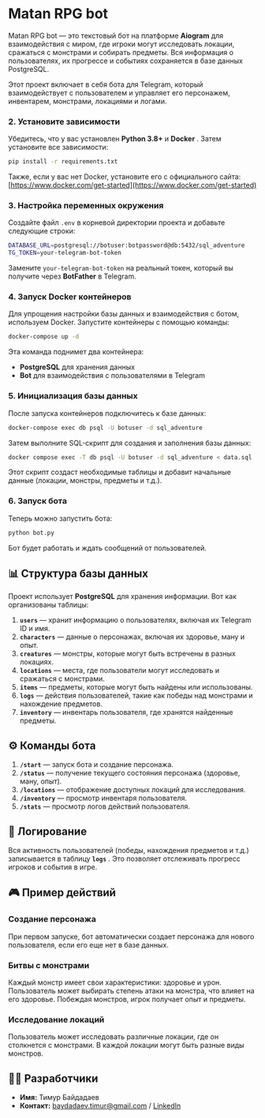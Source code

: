 # Matan RPG bot

Matan RPG bot — это текстовый бот на платформе **Aiogram** для взаимодействия с миром, где игроки могут исследовать локации, сражаться с монстрами и собирать предметы. Вся информация о пользователях, их прогрессе и событиях сохраняется в базе данных PostgreSQL.

Этот проект включает в себя бота для Telegram, который взаимодействует с пользователем и управляет его персонажем, инвентарем, монстрами, локациями и логами.

### 2. Установите зависимости

Убедитесь, что у вас установлен **Python 3.8+** и  **Docker** . Затем установите все зависимости:

```bash
pip install -r requirements.txt
```

Также, если у вас нет Docker, установите его с официального сайта: [https://www.docker.com/get-started](https://www.docker.com/get-started)

### 3. Настройка переменных окружения

Создайте файл `.env` в корневой директории проекта и добавьте следующие строки:

```bash
DATABASE_URL=postgresql://botuser:botpassword@db:5432/sql_adventure
TG_TOKEN=your-telegram-bot-token
```

Замените `your-telegram-bot-token` на реальный токен, который вы получите через **BotFather** в Telegram.

### 4. Запуск Docker контейнеров

Для упрощения настройки базы данных и взаимодействия с ботом, используем Docker. Запустите контейнеры с помощью команды:

```bash
docker-compose up -d
```

Эта команда поднимет два контейнера:

* **PostgreSQL** для хранения данных
* **Bot** для взаимодействия с пользователями в Telegram

### 5. Инициализация базы данных

После запуска контейнеров подключитесь к базе данных:

```bash
docker-compose exec db psql -U botuser -d sql_adventure
```

Затем выполните SQL-скрипт для создания и заполнения базы данных:

```bash
docker compose exec -T db psql -U botuser -d sql_adventure < data.sql
```

Этот скрипт создаст необходимые таблицы и добавит начальные данные (локации, монстры, предметы и т.д.).

### 6. Запуск бота

Теперь можно запустить бота:

```bash
python bot.py
```

Бот будет работать и ждать сообщений от пользователей.

## 📊 Структура базы данных

Проект использует **PostgreSQL** для хранения информации. Вот как организованы таблицы:

1. **`users`** — хранит информацию о пользователях, включая их Telegram ID и имя.
2. **`characters`** — данные о персонажах, включая их здоровье, ману и опыт.
3. **`creatures`** — монстры, которые могут быть встречены в разных локациях.
4. **`locations`** — места, где пользователи могут исследовать и сражаться с монстрами.
5. **`items`** — предметы, которые могут быть найдены или использованы.
6. **`logs`** — действия пользователей, такие как победы над монстрами и нахождение предметов.
7. **`inventory`** — инвентарь пользователя, где хранятся найденные предметы.

## ⚙️ Команды бота

1. **`/start`** — запуск бота и создание персонажа.
2. **`/status`** — получение текущего состояния персонажа (здоровье, ману, опыт).
3. **`/locations`** — отображение доступных локаций для исследования.
4. **`/inventory`** — просмотр инвентаря пользователя.
5. **`/stats`** — просмотр логов действий пользователя.

## 📝 Логирование

Вся активность пользователей (победы, нахождения предметов и т.д.) записывается в таблицу  **`logs`** . Это позволяет отслеживать прогресс игроков и события в игре.

## 🎮 Пример действий

### Создание персонажа

При первом запуске, бот автоматически создает персонажа для нового пользователя, если его еще нет в базе данных.

### Битвы с монстрами

Каждый монстр имеет свои характеристики: здоровье и урон. Пользователь может выбирать степень атаки на монстра, что влияет на его здоровье. Побеждая монстров, игрок получает опыт и предметы.

### Исследование локаций

Пользователь может исследовать различные локации, где он столкнется с монстрами. В каждой локации могут быть разные виды монстров.

## 🧑‍💻 Разработчики

* **Имя:** Тимур Байдадаев
* **Контакт:** [baydadaev.timur@gmail.com](mailto:baydadaev.timur@gmail.com) / [LinkedIn](https://www.linkedin.com/in/timurbaydadaev/)

